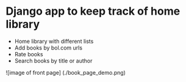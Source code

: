 # Django app to keep track of home library

- Home library with different lists
- Add books by bol.com urls
- Rate books
- Search books by title or author

![image of front page]
(./book_page_demo.png)